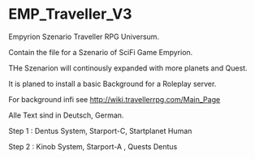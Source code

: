 # EMP_Traveller_V3
Empyrion Szenario Traveller RPG Universum.

Contain the file for a Szenario of SciFi Game Empyrion.

THe Szenarion will continously expanded with more planets and Quest.

It is planed to install a basic Background for a Roleplay server.

For background infi see http://wiki.travellerrpg.com/Main_Page

Alle Text sind in Deutsch, German.

Step 1 : Dentus System, Starport-C, Startplanet Human

Step 2 : Kinob System, Starport-A , Quests Dentus
